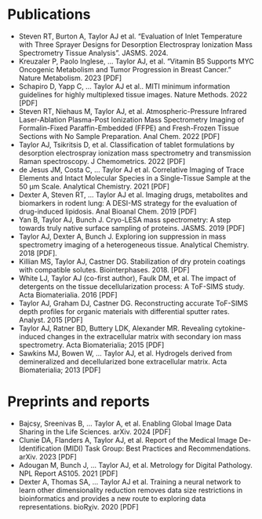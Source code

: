 # Publications

- Steven RT, Burton A, Taylor AJ et al. “Evaluation of Inlet Temperature with Three Sprayer Designs for Desorption Electrospray Ionization Mass Spectrometry Tissue Analysis”. JASMS. 2024.
- Kreuzaler P, Paolo Inglese, ... Taylor AJ, et al. “Vitamin B5 Supports MYC Oncogenic Metabolism and Tumor Progression in Breast Cancer.” Nature Metabolism. 2023 [PDF]
- Schapiro D, Yapp C, ... Taylor AJ et al.. MITI minimum information guidelines for highly multiplexed tissue images. Nature Methods. 2022 [PDF]
- Steven RT, Niehaus M, Taylor AJ, et al. Atmospheric-Pressure Infrared Laser-Ablation Plasma-Post Ionization Mass Spectrometry Imaging of Formalin-Fixed Paraffin-Embedded (FFPE) and Fresh-Frozen Tissue Sections with No Sample Preparation. Anal Chem. 2022 [PDF]
- Taylor AJ, Tsikritsis D, et al. Classification of tablet formulations by desorption electrospray ionization mass spectrometry and transmission Raman spectroscopy. J Chemometrics. 2022 [PDF]
- de Jesus JM, Costa C, ... Taylor AJ et al. Correlative Imaging of Trace Elements and Intact Molecular Species in a Single-Tissue Sample at the 50 μm Scale. Analytical Chemistry. 2021 [PDF]
- Dexter A, Steven RT, ... Taylor AJ et al. Imaging drugs, metabolites and biomarkers in rodent lung: A DESI-MS strategy for the evaluation of drug-induced lipidosis. Anal Bioanal Chem. 2019 [PDF]
- Yan B, Taylor AJ, Bunch J. Cryo-LESA mass spectrometry: A step towards truly native surface sampling of proteins. JASMS. 2019 [PDF]
- Taylor AJ, Dexter A, Bunch J. Exploring ion suppression in mass spectrometry imaging of a heterogeneous tissue. Analytical Chemistry. 2018 [PDF].
- Killian MS, Taylor AJ, Castner DG. Stabilization of dry protein coatings with compatible solutes. Biointerphases. 2018. [PDF]
- White LJ, Taylor AJ (co-first author), Faulk DM, et al. The impact of detergents on the tissue decellularization process: A ToF-SIMS study. Acta Biomaterialia. 2016 [PDF]
- Taylor AJ, Graham DJ, Castner DG. Reconstructing accurate ToF-SIMS depth profiles for organic materials with differential sputter rates. Analyst. 2015 [PDF]
- Taylor AJ, Ratner BD, Buttery LDK, Alexander MR. Revealing cytokine-induced changes in the extracellular matrix with secondary ion mass spectrometry. Acta Biomaterialia; 2015 [PDF]
- Sawkins MJ, Bowen W, ... Taylor AJ, et al. Hydrogels derived from demineralized and decellularized bone extracellular matrix. Acta Biomaterialia; 2013 [PDF]

# Preprints and reports

- Bajcsy, Sreenivas B, ... Taylor A, et al. Enabling Global Image Data Sharing in the Life Sciences. arXiv. 2024 [PDF]
- Clunie DA, Flanders A, Taylor AJ, et al. Report of the Medical Image De-Identification (MIDI) Task Group: Best Practices and Recommendations. arXiv. 2023 [PDF]
- Adougan M, Bunch J, ... Taylor AJ, et al. Metrology for Digital Pathology. NPL Report AS105. 2021 [PDF]
- Dexter A, Thomas SA, ... Taylor AJ et al. Training a neural network to learn other dimensionality reduction removes data size restrictions in bioinformatics and provides a new route to exploring data representations.
bioRχiv. 2020 [PDF]
